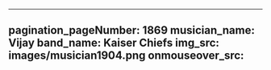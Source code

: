 ------
pagination_pageNumber: 1869
musician_name: Vijay
band_name: Kaiser Chiefs
img_src: images/musician1904.png
onmouseover_src: 
------